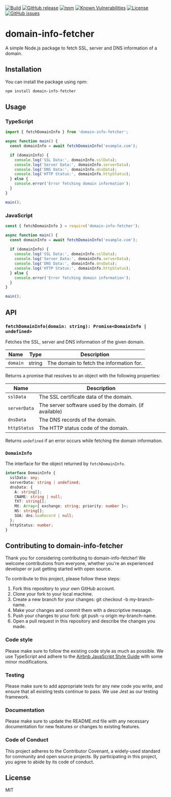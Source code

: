 [![Build](https://img.shields.io/github/actions/workflow/status/marcelbaklouti/domain-info-fetcher/release.yml)](https://github.com/marcelbaklouti/domain-info-fetcher/actions) [![GitHub release](https://img.shields.io/github/release/marcelbaklouti/domain-info-fetcher.svg)](https://github.com/marcelbaklouti/domain-info-fetcher/releases/latest) [![npm](https://img.shields.io/npm/v/domain-info-fetcher.svg)](https://www.npmjs.com/package/domain-info-fetcher) [![Known Vulnerabilities](https://snyk.io/test/github/marcelbaklouti/domain-info-fetcher/badge.svg)](https://snyk.io/test/github/marcelbaklouti/domain-info-fetcher) [![License](https://img.shields.io/github/license/marcelbaklouti/domain-info-fetcher.svg)](https://github.com/marcelbaklouti/domain-info-fetcher/blob/main/LICENCE) [![GitHub issues](https://img.shields.io/github/issues/marcelbaklouti/domain-info-fetcher.svg)](https://github.com/marcelbaklouti/domain-info-fetcher/issues)

# domain-info-fetcher

A simple Node.js package to fetch SSL, server and DNS information of a domain.

## Installation

You can install the package using npm:

```bash
npm install domain-info-fetcher
```

## Usage

### TypeScript

```typescript
import { fetchDomainInfo } from 'domain-info-fetcher';

async function main() {
  const domainInfo = await fetchDomainInfo('example.com');

  if (domainInfo) {
    console.log('SSL Data:', domainInfo.sslData);
    console.log('Server Data:', domainInfo.serverData);
    console.log('DNS Data:', domainInfo.dnsData);
    console.log('HTTP Status:', domainInfo.httpStatus);
  } else {
    console.error('Error fetching domain information');
  }
}

main();
```

### JavaScript

```javascript
const { fetchDomainInfo } = require('domain-info-fetcher');

async function main() {
  const domainInfo = await fetchDomainInfo('example.com');
  
  if (domainInfo) {
    console.log('SSL Data:', domainInfo.sslData);
    console.log('Server Data:', domainInfo.serverData);
    console.log('DNS Data:', domainInfo.dnsData);
    console.log('HTTP Status:', domainInfo.httpStatus);
  } else {
    console.error('Error fetching domain information');
  }
}

main();
```

## API

### `fetchDomainInfo(domain: string): Promise<DomainInfo | undefined>`

Fetches the SSL, server and DNS information of the given domain.

| Name | Type | Description |
| --- | --- | --- |
| `domain` | string | The domain to fetch the information for. |

Returns a promise that resolves to an object with the following properties:

| Name | Description |
| --- | --- |
| `sslData` | The SSL certificate data of the domain. |
| `serverData` | The server software used by the domain. (if available) |
| `dnsData` | The DNS records of the domain. |
| `httpStatus` | The HTTP status code of the domain. |

Returns `undefined` if an error occurs while fetching the domain information.

### `DomainInfo`

The interface for the object returned by `fetchDomainInfo`.

```typescript
interface DomainInfo {
  sslData: any;
  serverData: string | undefined;
  dnsData: {
    A: string[];
    CNAME: string | null;
    TXT: string[];
    MX: Array<{ exchange: string; priority: number }>;
    NS: string[];
    SOA: dns.SoaRecord | null;
  };
  httpStatus: number;
}
```

## Contributing to domain-info-fetcher

Thank you for considering contributing to domain-info-fetcher! We welcome contributions from everyone, whether you're an experienced developer or just getting started with open source.

To contribute to this project, please follow these steps:

1. Fork this repository to your own GitHub account.
2. Clone your fork to your local machine.
3. Create a new branch for your changes: git checkout -b my-branch-name.
4. Make your changes and commit them with a descriptive message.
5. Push your changes to your fork: git push -u origin my-branch-name.
6. Open a pull request in this repository and describe the changes you made.

### Code style

Please make sure to follow the existing code style as much as possible. We use TypeScript and adhere to the [Airbnb JavaScript Style Guide](https://github.com/airbnb/javascript#readme) with some minor modifications.

### Testing

Please make sure to add appropriate tests for any new code you write, and ensure that all existing tests continue to pass. We use Jest as our testing framework.

### Documentation

Please make sure to update the README.md file with any necessary documentation for new features or changes to existing features.

### Code of Conduct

This project adheres to the Contributor Covenant, a widely-used standard for community and open source projects. By participating in this project, you agree to abide by its code of conduct.

## License

MIT
